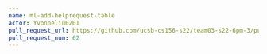 ```yaml
---
name: ml-add-helprequest-table
actor: Yvonneliu0201
pull_request_url: https://github.com/ucsb-cs156-s22/team03-s22-6pm-3/pull/62
pull_request_num: 62
---
```

